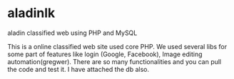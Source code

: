 # aladinlk
aladin classified web using PHP and MySQL

This is a online classified web site used core PHP. We used several libs for some part of features like login (Google, Facebook), Image editing automation(gregwer).
There are so many functionalities and you can pull the code and test it.
I have attached the db also.
